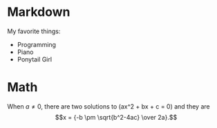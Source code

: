 Markdown
==========
My favorite things:

* Programming
* Piano
* Ponytail Girl

Math
==========
When $a \ne 0$, there are two solutions to \(ax^2 + bx + c = 0\) and they are
$$x = {-b \pm \sqrt{b^2-4ac} \over 2a}.$$